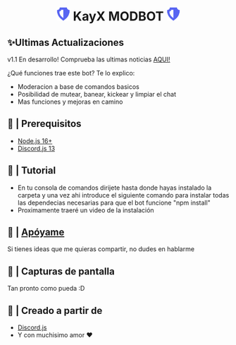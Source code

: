 <h1 align="center"><img src="./logo/logo.gif" width="30px"> KayX MODBOT <img src="./logo/logo.gif" width="30px"></h1>

## ✨Ultimas Actualizaciones

v1.1 En desarrollo! Comprueba las ultimas noticias [AQUI!](https://github.com/KayXSC)

¿Qué funciones trae este bot? Te lo explico:
- Moderacion a base de comandos basicos
- Posibilidad de mutear, banear, kickear y limpiar el chat
- Mas funciones y mejoras en camino

## 🚧 | Prerequisitos

- [Node.js 16+](https://nodejs.org/en/download/)
- [Discord.js 13](https://www.npmjs.com/package/discord.js/v/13.0.0)

## 📝 | Tutorial
- En tu consola de comandos dirijete hasta donde hayas instalado la carpeta y una vez ahi introduce el siguiente comando para instalar todas las dependecias necesarias para que el bot funcione "npm install"
- Proximamente traeré un video de la instalación

## 📝 | [Apóyame](https://discord.gg/S9TH3pFCx3)

Si tienes ideas que me quieras compartir, no dudes en hablarme

## 📸 | Capturas de pantalla

Tan pronto como pueda :D

## 🌟 | Creado a partir de

- [Discord.js](https://discord.js.org/)
- Y con muchisimo amor ❤️

